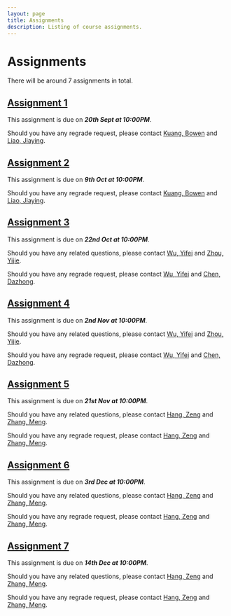 ```yaml
---
layout: page
title: Assignments
description: Listing of course assignments.
---
```


# Assignments
There will be around 7 assignments in total.

## [Assignment 1](https://yijiezcn.github.io/MAT2041-23F/assets/assignments/assignment1.pdf)

This assignment is due on ***20th Sept at 10:00PM***.

Should you have any regrade request, please contact [Kuang, Bowen](https://yijiezcn.github.io/MAT2041-23F/staff/#teaching-assistants) and [Liao, Jiaying](https://yijiezcn.github.io/MAT2041-23F/staff/#teaching-assistants).


## [Assignment 2](https://yijiezcn.github.io/MAT2041-23F/assets/assignments/assignment2.pdf)

This assignment is due on ***9th Oct at 10:00PM***.

Should you have any regrade request, please contact [Kuang, Bowen](https://yijiezcn.github.io/MAT2041-23F/staff/#teaching-assistants) and [Liao, Jiaying](https://yijiezcn.github.io/MAT2041-23F/staff/#teaching-assistants).


## [Assignment 3](https://yijiezcn.github.io/MAT2041-23F/assets/assignments/assignment3.pdf)

This assignment is due on ***22nd Oct at 10:00PM***.

Should you have any related questions, please contact [Wu, Yifei](https://yijiezcn.github.io/MAT2041-23F/staff/#teaching-assistants) and [Zhou, Yijie](https://yijiezcn.github.io/MAT2041-23F/staff/#teaching-assistants).

Should you have any regrade request, please contact [Wu, Yifei](https://yijiezcn.github.io/MAT2041-23F/staff/#teaching-assistants) and [Chen, Dazhong](https://yijiezcn.github.io/MAT2041-23F/staff/#teaching-assistants).


## [Assignment 4](https://yijiezcn.github.io/MAT2041-23F/assets/assignments/assignment4.pdf)

This assignment is due on ***2nd Nov at 10:00PM***.

Should you have any related questions, please contact [Wu, Yifei](https://yijiezcn.github.io/MAT2041-23F/staff/#teaching-assistants) and [Zhou, Yijie](https://yijiezcn.github.io/MAT2041-23F/staff/#teaching-assistants).

Should you have any regrade request, please contact [Wu, Yifei](https://yijiezcn.github.io/MAT2041-23F/staff/#teaching-assistants) and [Chen, Dazhong](https://yijiezcn.github.io/MAT2041-23F/staff/#teaching-assistants).


## [Assignment 5](https://yijiezcn.github.io/MAT2041-23F/assets/assignments/assignment5.pdf)

This assignment is due on ***21st Nov at 10:00PM***.

Should you have any related questions, please contact [Hang, Zeng](https://yijiezcn.github.io/MAT2041-23F/staff/#teaching-assistants) and [Zhang, Meng](https://yijiezcn.github.io/MAT2041-23F/staff/#teaching-assistants).

Should you have any regrade request, please contact [Hang, Zeng](https://yijiezcn.github.io/MAT2041-23F/staff/#teaching-assistants) and [Zhang, Meng](https://yijiezcn.github.io/MAT2041-23F/staff/#teaching-assistants).

## [Assignment 6](https://yijiezcn.github.io/MAT2041-23F/assets/assignments/assignment6.pdf)

This assignment is due on ***3rd Dec at 10:00PM***.

Should you have any related questions, please contact [Hang, Zeng](https://yijiezcn.github.io/MAT2041-23F/staff/#teaching-assistants) and [Zhang, Meng](https://yijiezcn.github.io/MAT2041-23F/staff/#teaching-assistants).

Should you have any regrade request, please contact [Hang, Zeng](https://yijiezcn.github.io/MAT2041-23F/staff/#teaching-assistants) and [Zhang, Meng](https://yijiezcn.github.io/MAT2041-23F/staff/#teaching-assistants).

## [Assignment 7](https://yijiezcn.github.io/MAT2041-23F/assets/assignments/assignment7.pdf)

This assignment is due on ***14th Dec at 10:00PM***.

Should you have any related questions, please contact [Hang, Zeng](https://yijiezcn.github.io/MAT2041-23F/staff/#teaching-assistants) and [Zhang, Meng](https://yijiezcn.github.io/MAT2041-23F/staff/#teaching-assistants).

Should you have any regrade request, please contact [Hang, Zeng](https://yijiezcn.github.io/MAT2041-23F/staff/#teaching-assistants) and [Zhang, Meng](https://yijiezcn.github.io/MAT2041-23F/staff/#teaching-assistants).
